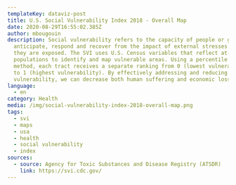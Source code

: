 ```yaml
---
templateKey: dataviz-post
title: U.S. Social Vulnerability Index 2018 - Overall Map
date: 2020-08-29T16:55:02.385Z
author: mbougouin
description: Social vulnerability refers to the capacity of people or groups to
  anticipate, respond and recover from the impact of external stresses to which
  they are exposed. The SVI uses U.S. Census variables that reflect at-risk
  populations to identify and map vulnerable areas. Using a percentile ranking
  method, each tract receives a separate ranking from 0 (lowest vulnerability)
  to 1 (highest vulnerability). By effectively addressing and reducing social
  vulnerability, we can decrease both human suffering and economic losses.
language:
  - en
category: Health
media: /img/social-vulnerability-index-2018-overall-map.png
tags:
  - svi
  - maps
  - usa
  - health
  - social vulnerability
  - index
sources:
  - source: Agency for Toxic Substances and Disease Registry (ATSDR)
    link: https://svi.cdc.gov/
---
```

